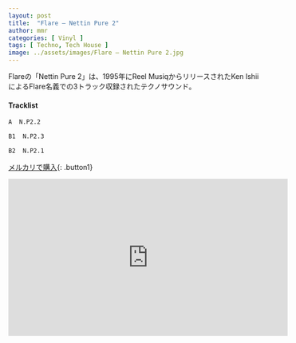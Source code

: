 ```yaml
---
layout: post
title:  "Flare – Nettin Pure 2"
author: mmr
categories: [ Vinyl ]
tags: [ Techno, Tech House ]
image: ../assets/images/Flare – Nettin Pure 2.jpg
---
```


Flareの「Nettin Pure 2」は、1995年にReel MusiqからリリースされたKen IshiiによるFlare名義での3トラック収録されたテクノサウンド。


#### Tracklist
```md
A  N.P2.2

B1  N.P2.3

B2  N.P2.1
```

[メルカリで購入](https://jp.mercari.com/item/m61505338916?afid=6142608987){: .button1}

<iframe width="560" height="315" src="https://www.youtube.com/embed/emv9elv8j7g?si=bKO0x5noj1Db9vGi" title="YouTube video player" frameborder="0" allow="accelerometer; autoplay; clipboard-write; encrypted-media; gyroscope; picture-in-picture; web-share" referrerpolicy="strict-origin-when-cross-origin" allowfullscreen></iframe>